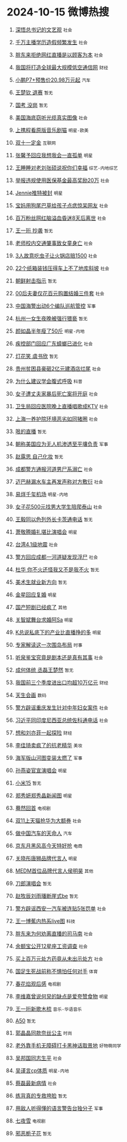 # 2024-10-15 微博热搜 
1. [深悟总书记的文艺观](https://m.weibo.cn/search?containerid=100103type%3D1%26t%3D10%26q%3D%23%E6%B7%B1%E6%82%9F%E6%80%BB%E4%B9%A6%E8%AE%B0%E7%9A%84%E6%96%87%E8%89%BA%E8%A7%82%23&stream_entry_id=51&isnewpage=1&extparam=seat%3D1%26stream_entry_id%3D51%26c_type%3D51%26q%3D%2523%25E6%25B7%25B1%25E6%2582%259F%25E6%2580%25BB%25E4%25B9%25A6%25E8%25AE%25B0%25E7%259A%2584%25E6%2596%2587%25E8%2589%25BA%25E8%25A7%2582%2523%26cate%3D10103%26pos%3D0%26dgr%3D0%26filter_type%3Drealtimehot%26display_time%3D1728937388%26pre_seqid%3D17289373888580258889933) `社会` 

2. [千万主播学历造假频繁发生](https://m.weibo.cn/search?containerid=100103type%3D1%26t%3D10%26q%3D%23%E5%8D%83%E4%B8%87%E4%B8%BB%E6%92%AD%E5%AD%A6%E5%8E%86%E9%80%A0%E5%81%87%E9%A2%91%E7%B9%81%E5%8F%91%E7%94%9F%23&stream_entry_id=31&isnewpage=1&extparam=seat%3D1%26flag%3D2%26c_type%3D31%26cate%3D5001%26lcate%3D5001%26band_rank%3D1%26q%3D%2523%25E5%258D%2583%25E4%25B8%2587%25E4%25B8%25BB%25E6%2592%25AD%25E5%25AD%25A6%25E5%258E%2586%25E9%2580%25A0%25E5%2581%2587%25E9%25A2%2591%25E7%25B9%2581%25E5%258F%2591%25E7%2594%259F%2523%26stream_entry_id%3D31%26dgr%3D0%26pos%3D0%26realpos%3D1%26filter_type%3Drealtimehot%26display_time%3D1728937388%26pre_seqid%3D17289373888580258889933) `社会` 

3. [胖东来拒绝网红直播是以顾客为本](https://m.weibo.cn/search?containerid=100103type%3D1%26t%3D10%26q%3D%23%E8%83%96%E4%B8%9C%E6%9D%A5%E6%8B%92%E7%BB%9D%E7%BD%91%E7%BA%A2%E7%9B%B4%E6%92%AD%E6%98%AF%E4%BB%A5%E9%A1%BE%E5%AE%A2%E4%B8%BA%E6%9C%AC%23&stream_entry_id=31&isnewpage=1&extparam=seat%3D1%26flag%3D0%26c_type%3D31%26cate%3D5001%26lcate%3D5001%26band_rank%3D2%26q%3D%2523%25E8%2583%2596%25E4%25B8%259C%25E6%259D%25A5%25E6%258B%2592%25E7%25BB%259D%25E7%25BD%2591%25E7%25BA%25A2%25E7%259B%25B4%25E6%2592%25AD%25E6%2598%25AF%25E4%25BB%25A5%25E9%25A1%25BE%25E5%25AE%25A2%25E4%25B8%25BA%25E6%259C%25AC%2523%26stream_entry_id%3D31%26dgr%3D0%26pos%3D1%26realpos%3D2%26filter_type%3Drealtimehot%26display_time%3D1728937388%26pre_seqid%3D17289373888580258889933) `社会` 

4. [我国将打造全球最大规模低空通信网](https://m.weibo.cn/search?containerid=100103type%3D1%26t%3D10%26q%3D%23%E6%88%91%E5%9B%BD%E5%B0%86%E6%89%93%E9%80%A0%E5%85%A8%E7%90%83%E6%9C%80%E5%A4%A7%E8%A7%84%E6%A8%A1%E4%BD%8E%E7%A9%BA%E9%80%9A%E4%BF%A1%E7%BD%91%23&stream_entry_id=31&isnewpage=1&extparam=seat%3D1%26flag%3D0%26c_type%3D31%26cate%3D5001%26lcate%3D5001%26band_rank%3D3%26q%3D%2523%25E6%2588%2591%25E5%259B%25BD%25E5%25B0%2586%25E6%2589%2593%25E9%2580%25A0%25E5%2585%25A8%25E7%2590%2583%25E6%259C%2580%25E5%25A4%25A7%25E8%25A7%2584%25E6%25A8%25A1%25E4%25BD%258E%25E7%25A9%25BA%25E9%2580%259A%25E4%25BF%25A1%25E7%25BD%2591%2523%26stream_entry_id%3D31%26dgr%3D0%26pos%3D2%26realpos%3D3%26filter_type%3Drealtimehot%26display_time%3D1728937388%26pre_seqid%3D17289373888580258889933) `财经` 

5. [小鹏P7+预售价20.98万元起](https://m.weibo.cn/search?containerid=100103type%3D1%26t%3D10%26q%3D%23%E5%B0%8F%E9%B9%8FP7%2B%E9%A2%84%E5%94%AE%E4%BB%B720.98%E4%B8%87%E5%85%83%E8%B5%B7%23&stream_entry_id=31&isnewpage=1&extparam=seat%3D1%26c_type%3D31%26cate%3D5001%26lcate%3D5001%26topic_ad%3D1%26stream_entry_id%3D31%26band_rank%3D4%26q%3D%2523%25E5%25B0%258F%25E9%25B9%258FP7%252B%25E9%25A2%2584%25E5%2594%25AE%25E4%25BB%25B720.98%25E4%25B8%2587%25E5%2585%2583%25E8%25B5%25B7%2523%26is_ad_pos%3D1%26dgr%3D0%26pos%3D3%26adid%3D259110%26filter_type%3Drealtimehot%26display_time%3D1728937388%26pre_seqid%3D17289373888580258889933) `汽车` 

6. [王楚钦 退赛](https://m.weibo.cn/search?containerid=100103type%3D1%26t%3D10%26q%3D%E7%8E%8B%E6%A5%9A%E9%92%A6+%E9%80%80%E8%B5%9B&stream_entry_id=31&isnewpage=1&extparam=seat%3D1%26flag%3D2%26c_type%3D31%26cate%3D5001%26lcate%3D5001%26band_rank%3D4%26q%3D%25E7%258E%258B%25E6%25A5%259A%25E9%2592%25A6%2520%25E9%2580%2580%25E8%25B5%259B%26stream_entry_id%3D31%26dgr%3D0%26pos%3D4%26realpos%3D4%26filter_type%3Drealtimehot%26display_time%3D1728937388%26pre_seqid%3D17289373888580258889933) `暂无` 

7. [国考 没岗](https://m.weibo.cn/search?containerid=100103type%3D1%26t%3D10%26q%3D%E5%9B%BD%E8%80%83+%E6%B2%A1%E5%B2%97&stream_entry_id=31&isnewpage=1&extparam=seat%3D1%26flag%3D0%26c_type%3D31%26cate%3D5001%26lcate%3D5001%26band_rank%3D5%26q%3D%25E5%259B%25BD%25E8%2580%2583%2520%25E6%25B2%25A1%25E5%25B2%2597%26stream_entry_id%3D31%26dgr%3D0%26pos%3D5%26realpos%3D5%26filter_type%3Drealtimehot%26display_time%3D1728937388%26pre_seqid%3D17289373888580258889933) `暂无` 

8. [美国海底窃听光缆真实图像](https://m.weibo.cn/search?containerid=100103type%3D1%26t%3D10%26q%3D%23%E7%BE%8E%E5%9B%BD%E6%B5%B7%E5%BA%95%E7%AA%83%E5%90%AC%E5%85%89%E7%BC%86%E7%9C%9F%E5%AE%9E%E5%9B%BE%E5%83%8F%23&stream_entry_id=31&isnewpage=1&extparam=seat%3D1%26flag%3D0%26c_type%3D31%26cate%3D5001%26lcate%3D5001%26band_rank%3D6%26q%3D%2523%25E7%25BE%258E%25E5%259B%25BD%25E6%25B5%25B7%25E5%25BA%2595%25E7%25AA%2583%25E5%2590%25AC%25E5%2585%2589%25E7%25BC%2586%25E7%259C%259F%25E5%25AE%259E%25E5%259B%25BE%25E5%2583%258F%2523%26stream_entry_id%3D31%26dgr%3D0%26pos%3D6%26realpos%3D6%26filter_type%3Drealtimehot%26display_time%3D1728937388%26pre_seqid%3D17289373888580258889933) `社会` 

9. [上携程看原版音乐剧猫](https://m.weibo.cn/search?containerid=100103type%3D1%26t%3D10%26q%3D%23%E4%B8%8A%E6%90%BA%E7%A8%8B%E7%9C%8B%E5%8E%9F%E7%89%88%E9%9F%B3%E4%B9%90%E5%89%A7%E7%8C%AB%23&stream_entry_id=31&isnewpage=1&extparam=seat%3D1%26c_type%3D31%26cate%3D5001%26lcate%3D5001%26topic_ad%3D1%26stream_entry_id%3D31%26band_rank%3D7%26q%3D%2523%25E4%25B8%258A%25E6%2590%25BA%25E7%25A8%258B%25E7%259C%258B%25E5%258E%259F%25E7%2589%2588%25E9%259F%25B3%25E4%25B9%2590%25E5%2589%25A7%25E7%258C%25AB%2523%26is_ad_pos%3D1%26dgr%3D0%26pos%3D7%26adid%3D258767%26filter_type%3Drealtimehot%26display_time%3D1728937388%26pre_seqid%3D17289373888580258889933) `明星-欧美` 

10. [双十一定金](https://m.weibo.cn/search?containerid=100103type%3D1%26t%3D10%26q%3D%E5%8F%8C%E5%8D%81%E4%B8%80%E5%AE%9A%E9%87%91&stream_entry_id=31&isnewpage=1&extparam=seat%3D1%26flag%3D0%26c_type%3D31%26cate%3D5001%26lcate%3D5001%26band_rank%3D7%26q%3D%25E5%258F%258C%25E5%258D%2581%25E4%25B8%2580%25E5%25AE%259A%25E9%2587%2591%26stream_entry_id%3D31%26dgr%3D0%26pos%3D8%26realpos%3D7%26filter_type%3Drealtimehot%26display_time%3D1728937388%26pre_seqid%3D17289373888580258889933) `互联网` 

11. [张馨予回应我想我会一直孤单](https://m.weibo.cn/search?containerid=100103type%3D1%26t%3D10%26q%3D%23%E5%BC%A0%E9%A6%A8%E4%BA%88%E5%9B%9E%E5%BA%94%E6%88%91%E6%83%B3%E6%88%91%E4%BC%9A%E4%B8%80%E7%9B%B4%E5%AD%A4%E5%8D%95%23&stream_entry_id=31&isnewpage=1&extparam=seat%3D1%26flag%3D0%26c_type%3D31%26cate%3D5001%26lcate%3D5001%26band_rank%3D8%26q%3D%2523%25E5%25BC%25A0%25E9%25A6%25A8%25E4%25BA%2588%25E5%259B%259E%25E5%25BA%2594%25E6%2588%2591%25E6%2583%25B3%25E6%2588%2591%25E4%25BC%259A%25E4%25B8%2580%25E7%259B%25B4%25E5%25AD%25A4%25E5%258D%2595%2523%26stream_entry_id%3D31%26dgr%3D0%26pos%3D9%26realpos%3D8%26filter_type%3Drealtimehot%26display_time%3D1728937388%26pre_seqid%3D17289373888580258889933) `明星` 

12. [王睡睡对老刘张硕说祝你们幸福](https://m.weibo.cn/search?containerid=100103type%3D1%26t%3D10%26q%3D%E7%8E%8B%E7%9D%A1%E7%9D%A1%E5%AF%B9%E8%80%81%E5%88%98%E5%BC%A0%E7%A1%95%E8%AF%B4%E7%A5%9D%E4%BD%A0%E4%BB%AC%E5%B9%B8%E7%A6%8F&stream_entry_id=31&isnewpage=1&extparam=seat%3D1%26flag%3D0%26c_type%3D31%26cate%3D5001%26lcate%3D5001%26band_rank%3D9%26q%3D%25E7%258E%258B%25E7%259D%25A1%25E7%259D%25A1%25E5%25AF%25B9%25E8%2580%2581%25E5%2588%2598%25E5%25BC%25A0%25E7%25A1%2595%25E8%25AF%25B4%25E7%25A5%259D%25E4%25BD%25A0%25E4%25BB%25AC%25E5%25B9%25B8%25E7%25A6%258F%26stream_entry_id%3D31%26dgr%3D0%26pos%3D10%26realpos%3D9%26filter_type%3Drealtimehot%26display_time%3D1728937388%26pre_seqid%3D17289373888580258889933) `综艺-内地综艺` 

13. [举报违规使用医保基金最高奖励20万](https://m.weibo.cn/search?containerid=100103type%3D1%26t%3D10%26q%3D%23%E4%B8%BE%E6%8A%A5%E8%BF%9D%E8%A7%84%E4%BD%BF%E7%94%A8%E5%8C%BB%E4%BF%9D%E5%9F%BA%E9%87%91%E6%9C%80%E9%AB%98%E5%A5%96%E5%8A%B120%E4%B8%87%23&stream_entry_id=31&isnewpage=1&extparam=seat%3D1%26flag%3D1%26c_type%3D31%26cate%3D5001%26lcate%3D5001%26band_rank%3D10%26q%3D%2523%25E4%25B8%25BE%25E6%258A%25A5%25E8%25BF%259D%25E8%25A7%2584%25E4%25BD%25BF%25E7%2594%25A8%25E5%258C%25BB%25E4%25BF%259D%25E5%259F%25BA%25E9%2587%2591%25E6%259C%2580%25E9%25AB%2598%25E5%25A5%2596%25E5%258A%25B120%25E4%25B8%2587%2523%26stream_entry_id%3D31%26dgr%3D0%26pos%3D11%26realpos%3D10%26filter_type%3Drealtimehot%26display_time%3D1728937388%26pre_seqid%3D17289373888580258889933) `社会` 

14. [Jennie推特被封](https://m.weibo.cn/search?containerid=100103type%3D1%26t%3D10%26q%3D%23Jennie%E6%8E%A8%E7%89%B9%E8%A2%AB%E5%B0%81%23&stream_entry_id=31&isnewpage=1&extparam=seat%3D1%26flag%3D2%26c_type%3D31%26cate%3D5001%26lcate%3D5001%26band_rank%3D11%26q%3D%2523Jennie%25E6%258E%25A8%25E7%2589%25B9%25E8%25A2%25AB%25E5%25B0%2581%2523%26stream_entry_id%3D31%26dgr%3D0%26pos%3D12%26realpos%3D11%26filter_type%3Drealtimehot%26display_time%3D1728937388%26pre_seqid%3D17289373888580258889933) `明星` 

15. [宝妈用狗尾巴草给孩子点痣惊呆网友](https://m.weibo.cn/search?containerid=100103type%3D1%26t%3D10%26q%3D%23%E5%AE%9D%E5%A6%88%E7%94%A8%E7%8B%97%E5%B0%BE%E5%B7%B4%E8%8D%89%E7%BB%99%E5%AD%A9%E5%AD%90%E7%82%B9%E7%97%A3%E6%83%8A%E5%91%86%E7%BD%91%E5%8F%8B%23&stream_entry_id=31&isnewpage=1&extparam=seat%3D1%26flag%3D0%26c_type%3D31%26cate%3D5001%26lcate%3D5001%26band_rank%3D12%26q%3D%2523%25E5%25AE%259D%25E5%25A6%2588%25E7%2594%25A8%25E7%258B%2597%25E5%25B0%25BE%25E5%25B7%25B4%25E8%258D%2589%25E7%25BB%2599%25E5%25AD%25A9%25E5%25AD%2590%25E7%2582%25B9%25E7%2597%25A3%25E6%2583%258A%25E5%2591%2586%25E7%25BD%2591%25E5%258F%258B%2523%26stream_entry_id%3D31%26dgr%3D0%26pos%3D13%26realpos%3D12%26filter_type%3Drealtimehot%26display_time%3D1728937388%26pre_seqid%3D17289373888580258889933) `社会` 

16. [百万粉丝网红脑溢血昏迷8天后离世](https://m.weibo.cn/search?containerid=100103type%3D1%26t%3D10%26q%3D%23%E7%99%BE%E4%B8%87%E7%B2%89%E4%B8%9D%E7%BD%91%E7%BA%A2%E8%84%91%E6%BA%A2%E8%A1%80%E6%98%8F%E8%BF%B78%E5%A4%A9%E5%90%8E%E7%A6%BB%E4%B8%96%23&stream_entry_id=31&isnewpage=1&extparam=seat%3D1%26flag%3D0%26c_type%3D31%26cate%3D5001%26lcate%3D5001%26band_rank%3D13%26q%3D%2523%25E7%2599%25BE%25E4%25B8%2587%25E7%25B2%2589%25E4%25B8%259D%25E7%25BD%2591%25E7%25BA%25A2%25E8%2584%2591%25E6%25BA%25A2%25E8%25A1%2580%25E6%2598%258F%25E8%25BF%25B78%25E5%25A4%25A9%25E5%2590%258E%25E7%25A6%25BB%25E4%25B8%2596%2523%26stream_entry_id%3D31%26dgr%3D0%26pos%3D14%26realpos%3D13%26filter_type%3Drealtimehot%26display_time%3D1728937388%26pre_seqid%3D17289373888580258889933) `社会` 

17. [王一珩 抄袭](https://m.weibo.cn/search?containerid=100103type%3D1%26t%3D10%26q%3D%E7%8E%8B%E4%B8%80%E7%8F%A9+%E6%8A%84%E8%A2%AD&stream_entry_id=31&isnewpage=1&extparam=seat%3D1%26flag%3D0%26c_type%3D31%26cate%3D5001%26lcate%3D5001%26band_rank%3D14%26q%3D%25E7%258E%258B%25E4%25B8%2580%25E7%258F%25A9%2520%25E6%258A%2584%25E8%25A2%25AD%26stream_entry_id%3D31%26dgr%3D0%26pos%3D15%26realpos%3D14%26filter_type%3Drealtimehot%26display_time%3D1728937388%26pre_seqid%3D17289373888580258889933) `暂无` 

18. [老师校内交通肇事致女童身亡](https://m.weibo.cn/search?containerid=100103type%3D1%26t%3D10%26q%3D%23%E8%80%81%E5%B8%88%E6%A0%A1%E5%86%85%E4%BA%A4%E9%80%9A%E8%82%87%E4%BA%8B%E8%87%B4%E5%A5%B3%E7%AB%A5%E8%BA%AB%E4%BA%A1%23&stream_entry_id=31&isnewpage=1&extparam=seat%3D1%26flag%3D0%26c_type%3D31%26cate%3D5001%26lcate%3D5001%26band_rank%3D15%26q%3D%2523%25E8%2580%2581%25E5%25B8%2588%25E6%25A0%25A1%25E5%2586%2585%25E4%25BA%25A4%25E9%2580%259A%25E8%2582%2587%25E4%25BA%258B%25E8%2587%25B4%25E5%25A5%25B3%25E7%25AB%25A5%25E8%25BA%25AB%25E4%25BA%25A1%2523%26stream_entry_id%3D31%26dgr%3D0%26pos%3D16%26realpos%3D15%26filter_type%3Drealtimehot%26display_time%3D1728937388%26pre_seqid%3D17289373888580258889933) `社会` 

19. [3人故意吃虫子让火锅店赔1500](https://m.weibo.cn/search?containerid=100103type%3D1%26t%3D10%26q%3D%233%E4%BA%BA%E6%95%85%E6%84%8F%E5%90%83%E8%99%AB%E5%AD%90%E8%AE%A9%E7%81%AB%E9%94%85%E5%BA%97%E8%B5%941500%23&stream_entry_id=31&isnewpage=1&extparam=seat%3D1%26flag%3D0%26c_type%3D31%26cate%3D5001%26lcate%3D5001%26band_rank%3D16%26q%3D%25233%25E4%25BA%25BA%25E6%2595%2585%25E6%2584%258F%25E5%2590%2583%25E8%2599%25AB%25E5%25AD%2590%25E8%25AE%25A9%25E7%2581%25AB%25E9%2594%2585%25E5%25BA%2597%25E8%25B5%25941500%2523%26stream_entry_id%3D31%26dgr%3D0%26pos%3D17%26realpos%3D16%26filter_type%3Drealtimehot%26display_time%3D1728937388%26pre_seqid%3D17289373888580258889933) `社会` 

20. [22个纸箱装钱压得车上不了地库斜坡](https://m.weibo.cn/search?containerid=100103type%3D1%26t%3D10%26q%3D%2322%E4%B8%AA%E7%BA%B8%E7%AE%B1%E8%A3%85%E9%92%B1%E5%8E%8B%E5%BE%97%E8%BD%A6%E4%B8%8A%E4%B8%8D%E4%BA%86%E5%9C%B0%E5%BA%93%E6%96%9C%E5%9D%A1%23&stream_entry_id=31&isnewpage=1&extparam=seat%3D1%26flag%3D0%26c_type%3D31%26cate%3D5001%26lcate%3D5001%26band_rank%3D17%26q%3D%252322%25E4%25B8%25AA%25E7%25BA%25B8%25E7%25AE%25B1%25E8%25A3%2585%25E9%2592%25B1%25E5%258E%258B%25E5%25BE%2597%25E8%25BD%25A6%25E4%25B8%258A%25E4%25B8%258D%25E4%25BA%2586%25E5%259C%25B0%25E5%25BA%2593%25E6%2596%259C%25E5%259D%25A1%2523%26stream_entry_id%3D31%26dgr%3D0%26pos%3D18%26realpos%3D17%26filter_type%3Drealtimehot%26display_time%3D1728937388%26pre_seqid%3D17289373888580258889933) `社会` 

21. [朝鲜射击指示](https://m.weibo.cn/search?containerid=100103type%3D1%26t%3D10%26q%3D%23%E6%9C%9D%E9%B2%9C%E5%B0%84%E5%87%BB%E6%8C%87%E7%A4%BA%23&stream_entry_id=31&isnewpage=1&extparam=seat%3D1%26flag%3D0%26c_type%3D31%26cate%3D5001%26lcate%3D5001%26band_rank%3D18%26q%3D%2523%25E6%259C%259D%25E9%25B2%259C%25E5%25B0%2584%25E5%2587%25BB%25E6%258C%2587%25E7%25A4%25BA%2523%26stream_entry_id%3D31%26dgr%3D0%26pos%3D19%26realpos%3D18%26filter_type%3Drealtimehot%26display_time%3D1728937388%26pre_seqid%3D17289373888580258889933) `暂无` 

22. [00后夫妻仅花百元购置结婚三件套](https://m.weibo.cn/search?containerid=100103type%3D1%26t%3D10%26q%3D%2300%E5%90%8E%E5%A4%AB%E5%A6%BB%E4%BB%85%E8%8A%B1%E7%99%BE%E5%85%83%E8%B4%AD%E7%BD%AE%E7%BB%93%E5%A9%9A%E4%B8%89%E4%BB%B6%E5%A5%97%23&stream_entry_id=31&isnewpage=1&extparam=seat%3D1%26flag%3D0%26c_type%3D31%26cate%3D5001%26lcate%3D5001%26band_rank%3D19%26q%3D%252300%25E5%2590%258E%25E5%25A4%25AB%25E5%25A6%25BB%25E4%25BB%2585%25E8%258A%25B1%25E7%2599%25BE%25E5%2585%2583%25E8%25B4%25AD%25E7%25BD%25AE%25E7%25BB%2593%25E5%25A9%259A%25E4%25B8%2589%25E4%25BB%25B6%25E5%25A5%2597%2523%26stream_entry_id%3D31%26dgr%3D0%26pos%3D20%26realpos%3D19%26filter_type%3Drealtimehot%26display_time%3D1728937388%26pre_seqid%3D17289373888580258889933) `社会` 

23. [中国海警出动6个编队巡航管控](https://m.weibo.cn/search?containerid=100103type%3D1%26t%3D10%26q%3D%23%E4%B8%AD%E5%9B%BD%E6%B5%B7%E8%AD%A6%E5%87%BA%E5%8A%A86%E4%B8%AA%E7%BC%96%E9%98%9F%E5%B7%A1%E8%88%AA%E7%AE%A1%E6%8E%A7%23&stream_entry_id=31&isnewpage=1&extparam=seat%3D1%26flag%3D1%26c_type%3D31%26cate%3D5001%26lcate%3D5001%26band_rank%3D20%26q%3D%2523%25E4%25B8%25AD%25E5%259B%25BD%25E6%25B5%25B7%25E8%25AD%25A6%25E5%2587%25BA%25E5%258A%25A86%25E4%25B8%25AA%25E7%25BC%2596%25E9%2598%259F%25E5%25B7%25A1%25E8%2588%25AA%25E7%25AE%25A1%25E6%258E%25A7%2523%26stream_entry_id%3D31%26dgr%3D0%26pos%3D21%26realpos%3D20%26filter_type%3Drealtimehot%26display_time%3D1728937388%26pre_seqid%3D17289373888580258889933) `军事` 

24. [杭州一女生夜晚被强行猥亵](https://m.weibo.cn/search?containerid=100103type%3D1%26t%3D10%26q%3D%23%E6%9D%AD%E5%B7%9E%E4%B8%80%E5%A5%B3%E7%94%9F%E5%A4%9C%E6%99%9A%E8%A2%AB%E5%BC%BA%E8%A1%8C%E7%8C%A5%E4%BA%B5%23&stream_entry_id=31&isnewpage=1&extparam=seat%3D1%26flag%3D2%26c_type%3D31%26cate%3D5001%26lcate%3D5001%26band_rank%3D21%26q%3D%2523%25E6%259D%25AD%25E5%25B7%259E%25E4%25B8%2580%25E5%25A5%25B3%25E7%2594%259F%25E5%25A4%259C%25E6%2599%259A%25E8%25A2%25AB%25E5%25BC%25BA%25E8%25A1%258C%25E7%258C%25A5%25E4%25BA%25B5%2523%26stream_entry_id%3D31%26dgr%3D0%26pos%3D22%26realpos%3D21%26filter_type%3Drealtimehot%26display_time%3D1728937388%26pre_seqid%3D17289373888580258889933) `暂无` 

25. [颜如晶半年瘦了50斤](https://m.weibo.cn/search?containerid=100103type%3D1%26t%3D10%26q%3D%E9%A2%9C%E5%A6%82%E6%99%B6%E5%8D%8A%E5%B9%B4%E7%98%A6%E4%BA%8650%E6%96%A4&stream_entry_id=31&isnewpage=1&extparam=seat%3D1%26flag%3D2%26c_type%3D31%26cate%3D5001%26lcate%3D5001%26band_rank%3D22%26q%3D%25E9%25A2%259C%25E5%25A6%2582%25E6%2599%25B6%25E5%258D%258A%25E5%25B9%25B4%25E7%2598%25A6%25E4%25BA%258650%25E6%2596%25A4%26stream_entry_id%3D31%26dgr%3D0%26pos%3D23%26realpos%3D22%26filter_type%3Drealtimehot%26display_time%3D1728937388%26pre_seqid%3D17289373888580258889933) `明星-内地` 

26. [疾控部门回应广东蟑螂已进化](https://m.weibo.cn/search?containerid=100103type%3D1%26t%3D10%26q%3D%23%E7%96%BE%E6%8E%A7%E9%83%A8%E9%97%A8%E5%9B%9E%E5%BA%94%E5%B9%BF%E4%B8%9C%E8%9F%91%E8%9E%82%E5%B7%B2%E8%BF%9B%E5%8C%96%23&stream_entry_id=31&isnewpage=1&extparam=seat%3D1%26flag%3D0%26c_type%3D31%26cate%3D5001%26lcate%3D5001%26band_rank%3D23%26q%3D%2523%25E7%2596%25BE%25E6%258E%25A7%25E9%2583%25A8%25E9%2597%25A8%25E5%259B%259E%25E5%25BA%2594%25E5%25B9%25BF%25E4%25B8%259C%25E8%259F%2591%25E8%259E%2582%25E5%25B7%25B2%25E8%25BF%259B%25E5%258C%2596%2523%26stream_entry_id%3D31%26dgr%3D0%26pos%3D24%26realpos%3D23%26filter_type%3Drealtimehot%26display_time%3D1728937388%26pre_seqid%3D17289373888580258889933) `社会` 

27. [灯花笑 虞书欣](https://m.weibo.cn/search?containerid=100103type%3D1%26t%3D10%26q%3D%E7%81%AF%E8%8A%B1%E7%AC%91+%E8%99%9E%E4%B9%A6%E6%AC%A3&stream_entry_id=31&isnewpage=1&extparam=seat%3D1%26flag%3D0%26c_type%3D31%26cate%3D5001%26lcate%3D5001%26band_rank%3D24%26q%3D%25E7%2581%25AF%25E8%258A%25B1%25E7%25AC%2591%2520%25E8%2599%259E%25E4%25B9%25A6%25E6%25AC%25A3%26stream_entry_id%3D31%26dgr%3D0%26pos%3D25%26realpos%3D24%26filter_type%3Drealtimehot%26display_time%3D1728937388%26pre_seqid%3D17289373888580258889933) `暂无` 

28. [贵州贫困县豪砸2亿元建酒店烂尾](https://m.weibo.cn/search?containerid=100103type%3D1%26t%3D10%26q%3D%23%E8%B4%B5%E5%B7%9E%E8%B4%AB%E5%9B%B0%E5%8E%BF%E8%B1%AA%E7%A0%B82%E4%BA%BF%E5%85%83%E5%BB%BA%E9%85%92%E5%BA%97%E7%83%82%E5%B0%BE%23&stream_entry_id=31&isnewpage=1&extparam=seat%3D1%26flag%3D0%26c_type%3D31%26cate%3D5001%26lcate%3D5001%26band_rank%3D25%26q%3D%2523%25E8%25B4%25B5%25E5%25B7%259E%25E8%25B4%25AB%25E5%259B%25B0%25E5%258E%25BF%25E8%25B1%25AA%25E7%25A0%25B82%25E4%25BA%25BF%25E5%2585%2583%25E5%25BB%25BA%25E9%2585%2592%25E5%25BA%2597%25E7%2583%2582%25E5%25B0%25BE%2523%26stream_entry_id%3D31%26dgr%3D0%26pos%3D26%26realpos%3D25%26filter_type%3Drealtimehot%26display_time%3D1728937388%26pre_seqid%3D17289373888580258889933) `社会` 

29. [为什么建议学会腹式呼吸](https://m.weibo.cn/search?containerid=100103type%3D1%26t%3D10%26q%3D%23%E4%B8%BA%E4%BB%80%E4%B9%88%E5%BB%BA%E8%AE%AE%E5%AD%A6%E4%BC%9A%E8%85%B9%E5%BC%8F%E5%91%BC%E5%90%B8%23&stream_entry_id=31&isnewpage=1&extparam=seat%3D1%26flag%3D0%26c_type%3D31%26cate%3D5001%26lcate%3D5001%26band_rank%3D26%26q%3D%2523%25E4%25B8%25BA%25E4%25BB%2580%25E4%25B9%2588%25E5%25BB%25BA%25E8%25AE%25AE%25E5%25AD%25A6%25E4%25BC%259A%25E8%2585%25B9%25E5%25BC%258F%25E5%2591%25BC%25E5%2590%25B8%2523%26stream_entry_id%3D31%26dgr%3D0%26pos%3D27%26realpos%3D26%26filter_type%3Drealtimehot%26display_time%3D1728937388%26pre_seqid%3D17289373888580258889933) `科普` 

30. [女子遭丈夫家暴后死亡案将开庭](https://m.weibo.cn/search?containerid=100103type%3D1%26t%3D10%26q%3D%23%E5%A5%B3%E5%AD%90%E9%81%AD%E4%B8%88%E5%A4%AB%E5%AE%B6%E6%9A%B4%E5%90%8E%E6%AD%BB%E4%BA%A1%E6%A1%88%E5%B0%86%E5%BC%80%E5%BA%AD%23&stream_entry_id=31&isnewpage=1&extparam=seat%3D1%26flag%3D0%26c_type%3D31%26cate%3D5001%26lcate%3D5001%26band_rank%3D27%26q%3D%2523%25E5%25A5%25B3%25E5%25AD%2590%25E9%2581%25AD%25E4%25B8%2588%25E5%25A4%25AB%25E5%25AE%25B6%25E6%259A%25B4%25E5%2590%258E%25E6%25AD%25BB%25E4%25BA%25A1%25E6%25A1%2588%25E5%25B0%2586%25E5%25BC%2580%25E5%25BA%25AD%2523%26stream_entry_id%3D31%26dgr%3D0%26pos%3D28%26realpos%3D27%26filter_type%3Drealtimehot%26display_time%3D1728937388%26pre_seqid%3D17289373888580258889933) `社会` 

31. [卫生局回应医院晚上直播唱歌成KTV](https://m.weibo.cn/search?containerid=100103type%3D1%26t%3D10%26q%3D%23%E5%8D%AB%E7%94%9F%E5%B1%80%E5%9B%9E%E5%BA%94%E5%8C%BB%E9%99%A2%E6%99%9A%E4%B8%8A%E7%9B%B4%E6%92%AD%E5%94%B1%E6%AD%8C%E6%88%90KTV%23&stream_entry_id=31&isnewpage=1&extparam=seat%3D1%26flag%3D0%26c_type%3D31%26cate%3D5001%26lcate%3D5001%26band_rank%3D28%26q%3D%2523%25E5%258D%25AB%25E7%2594%259F%25E5%25B1%2580%25E5%259B%259E%25E5%25BA%2594%25E5%258C%25BB%25E9%2599%25A2%25E6%2599%259A%25E4%25B8%258A%25E7%259B%25B4%25E6%2592%25AD%25E5%2594%25B1%25E6%25AD%258C%25E6%2588%2590KTV%2523%26stream_entry_id%3D31%26dgr%3D0%26pos%3D29%26realpos%3D28%26filter_type%3Drealtimehot%26display_time%3D1728937388%26pre_seqid%3D17289373888580258889933) `社会` 

32. [上海一养护院环境恶劣如同猪圈](https://m.weibo.cn/search?containerid=100103type%3D1%26t%3D10%26q%3D%23%E4%B8%8A%E6%B5%B7%E4%B8%80%E5%85%BB%E6%8A%A4%E9%99%A2%E7%8E%AF%E5%A2%83%E6%81%B6%E5%8A%A3%E5%A6%82%E5%90%8C%E7%8C%AA%E5%9C%88%23&stream_entry_id=31&isnewpage=1&extparam=seat%3D1%26flag%3D0%26c_type%3D31%26cate%3D5001%26lcate%3D5001%26band_rank%3D29%26q%3D%2523%25E4%25B8%258A%25E6%25B5%25B7%25E4%25B8%2580%25E5%2585%25BB%25E6%258A%25A4%25E9%2599%25A2%25E7%258E%25AF%25E5%25A2%2583%25E6%2581%25B6%25E5%258A%25A3%25E5%25A6%2582%25E5%2590%258C%25E7%258C%25AA%25E5%259C%2588%2523%26stream_entry_id%3D31%26dgr%3D0%26pos%3D30%26realpos%3D29%26filter_type%3Drealtimehot%26display_time%3D1728937388%26pre_seqid%3D17289373888580258889933) `社会` 

33. [哏的直播](https://m.weibo.cn/search?containerid=100103type%3D1%26t%3D10%26q%3D%E5%93%8F%E7%9A%84%E7%9B%B4%E6%92%AD&stream_entry_id=31&isnewpage=1&extparam=seat%3D1%26flag%3D0%26c_type%3D31%26cate%3D5001%26lcate%3D5001%26band_rank%3D30%26q%3D%25E5%2593%258F%25E7%259A%2584%25E7%259B%25B4%25E6%2592%25AD%26stream_entry_id%3D31%26dgr%3D0%26pos%3D31%26realpos%3D30%26filter_type%3Drealtimehot%26display_time%3D1728937388%26pre_seqid%3D17289373888580258889933) `暂无` 

34. [朝称美国应为无人机渗透至平壤负责](https://m.weibo.cn/search?containerid=100103type%3D1%26t%3D10%26q%3D%23%E6%9C%9D%E7%A7%B0%E7%BE%8E%E5%9B%BD%E5%BA%94%E4%B8%BA%E6%97%A0%E4%BA%BA%E6%9C%BA%E6%B8%97%E9%80%8F%E8%87%B3%E5%B9%B3%E5%A3%A4%E8%B4%9F%E8%B4%A3%23&stream_entry_id=31&isnewpage=1&extparam=seat%3D1%26flag%3D1%26c_type%3D31%26cate%3D5001%26lcate%3D5001%26band_rank%3D31%26q%3D%2523%25E6%259C%259D%25E7%25A7%25B0%25E7%25BE%258E%25E5%259B%25BD%25E5%25BA%2594%25E4%25B8%25BA%25E6%2597%25A0%25E4%25BA%25BA%25E6%259C%25BA%25E6%25B8%2597%25E9%2580%258F%25E8%2587%25B3%25E5%25B9%25B3%25E5%25A3%25A4%25E8%25B4%259F%25E8%25B4%25A3%2523%26stream_entry_id%3D31%26dgr%3D0%26pos%3D32%26realpos%3D31%26filter_type%3Drealtimehot%26display_time%3D1728937388%26pre_seqid%3D17289373888580258889933) `军事` 

35. [赵露思 自己化妆](https://m.weibo.cn/search?containerid=100103type%3D1%26t%3D10%26q%3D%E8%B5%B5%E9%9C%B2%E6%80%9D+%E8%87%AA%E5%B7%B1%E5%8C%96%E5%A6%86&stream_entry_id=31&isnewpage=1&extparam=seat%3D1%26flag%3D0%26c_type%3D31%26cate%3D5001%26lcate%3D5001%26band_rank%3D32%26q%3D%25E8%25B5%25B5%25E9%259C%25B2%25E6%2580%259D%2520%25E8%2587%25AA%25E5%25B7%25B1%25E5%258C%2596%25E5%25A6%2586%26stream_entry_id%3D31%26dgr%3D0%26pos%3D33%26realpos%3D32%26filter_type%3Drealtimehot%26display_time%3D1728937388%26pre_seqid%3D17289373888580258889933) `暂无` 

36. [成都警方通报河道男尸系溺亡](https://m.weibo.cn/search?containerid=100103type%3D1%26t%3D10%26q%3D%23%E6%88%90%E9%83%BD%E8%AD%A6%E6%96%B9%E9%80%9A%E6%8A%A5%E6%B2%B3%E9%81%93%E7%94%B7%E5%B0%B8%E7%B3%BB%E6%BA%BA%E4%BA%A1%23&stream_entry_id=31&isnewpage=1&extparam=seat%3D1%26flag%3D0%26c_type%3D31%26cate%3D5001%26lcate%3D5001%26band_rank%3D33%26q%3D%2523%25E6%2588%2590%25E9%2583%25BD%25E8%25AD%25A6%25E6%2596%25B9%25E9%2580%259A%25E6%258A%25A5%25E6%25B2%25B3%25E9%2581%2593%25E7%2594%25B7%25E5%25B0%25B8%25E7%25B3%25BB%25E6%25BA%25BA%25E4%25BA%25A1%2523%26stream_entry_id%3D31%26dgr%3D0%26pos%3D34%26realpos%3D33%26filter_type%3Drealtimehot%26display_time%3D1728937388%26pre_seqid%3D17289373888580258889933) `社会` 

37. [迈巴赫漏水车主再发声称对方敷衍](https://m.weibo.cn/search?containerid=100103type%3D1%26t%3D10%26q%3D%23%E8%BF%88%E5%B7%B4%E8%B5%AB%E6%BC%8F%E6%B0%B4%E8%BD%A6%E4%B8%BB%E5%86%8D%E5%8F%91%E5%A3%B0%E7%A7%B0%E5%AF%B9%E6%96%B9%E6%95%B7%E8%A1%8D%23&stream_entry_id=31&isnewpage=1&extparam=seat%3D1%26flag%3D0%26c_type%3D31%26cate%3D5001%26lcate%3D5001%26band_rank%3D34%26q%3D%2523%25E8%25BF%2588%25E5%25B7%25B4%25E8%25B5%25AB%25E6%25BC%258F%25E6%25B0%25B4%25E8%25BD%25A6%25E4%25B8%25BB%25E5%2586%258D%25E5%258F%2591%25E5%25A3%25B0%25E7%25A7%25B0%25E5%25AF%25B9%25E6%2596%25B9%25E6%2595%25B7%25E8%25A1%258D%2523%26stream_entry_id%3D31%26dgr%3D0%26pos%3D35%26realpos%3D34%26filter_type%3Drealtimehot%26display_time%3D1728937388%26pre_seqid%3D17289373888580258889933) `社会` 

38. [易烊千玺机场](https://m.weibo.cn/search?containerid=100103type%3D1%26t%3D10%26q%3D%E6%98%93%E7%83%8A%E5%8D%83%E7%8E%BA%E6%9C%BA%E5%9C%BA&stream_entry_id=31&isnewpage=1&extparam=seat%3D1%26flag%3D0%26c_type%3D31%26cate%3D5001%26lcate%3D5001%26band_rank%3D35%26q%3D%25E6%2598%2593%25E7%2583%258A%25E5%258D%2583%25E7%258E%25BA%25E6%259C%25BA%25E5%259C%25BA%26stream_entry_id%3D31%26dgr%3D0%26pos%3D36%26realpos%3D35%26filter_type%3Drealtimehot%26display_time%3D1728937388%26pre_seqid%3D17289373888580258889933) `明星-内地` 

39. [女子花500元找男大学生陪爬泰山](https://m.weibo.cn/search?containerid=100103type%3D1%26t%3D10%26q%3D%23%E5%A5%B3%E5%AD%90%E8%8A%B1500%E5%85%83%E6%89%BE%E7%94%B7%E5%A4%A7%E5%AD%A6%E7%94%9F%E9%99%AA%E7%88%AC%E6%B3%B0%E5%B1%B1%23&stream_entry_id=31&isnewpage=1&extparam=seat%3D1%26flag%3D0%26c_type%3D31%26cate%3D5001%26lcate%3D5001%26band_rank%3D36%26q%3D%2523%25E5%25A5%25B3%25E5%25AD%2590%25E8%258A%25B1500%25E5%2585%2583%25E6%2589%25BE%25E7%2594%25B7%25E5%25A4%25A7%25E5%25AD%25A6%25E7%2594%259F%25E9%2599%25AA%25E7%2588%25AC%25E6%25B3%25B0%25E5%25B1%25B1%2523%26stream_entry_id%3D31%26dgr%3D0%26pos%3D37%26realpos%3D36%26filter_type%3Drealtimehot%26display_time%3D1728937388%26pre_seqid%3D17289373888580258889933) `社会` 

40. [王毅同以色列外长卡茨通电话](https://m.weibo.cn/search?containerid=100103type%3D1%26t%3D10%26q%3D%23%E7%8E%8B%E6%AF%85%E5%90%8C%E4%BB%A5%E8%89%B2%E5%88%97%E5%A4%96%E9%95%BF%E5%8D%A1%E8%8C%A8%E9%80%9A%E7%94%B5%E8%AF%9D%23&stream_entry_id=31&isnewpage=1&extparam=seat%3D1%26flag%3D0%26c_type%3D31%26cate%3D5001%26lcate%3D5001%26band_rank%3D37%26q%3D%2523%25E7%258E%258B%25E6%25AF%2585%25E5%2590%258C%25E4%25BB%25A5%25E8%2589%25B2%25E5%2588%2597%25E5%25A4%2596%25E9%2595%25BF%25E5%258D%25A1%25E8%258C%25A8%25E9%2580%259A%25E7%2594%25B5%25E8%25AF%259D%2523%26stream_entry_id%3D31%26dgr%3D0%26pos%3D38%26realpos%3D37%26filter_type%3Drealtimehot%26display_time%3D1728937388%26pre_seqid%3D17289373888580258889933) `暂无` 

41. [萧敬腾婚礼堪比演唱会](https://m.weibo.cn/search?containerid=100103type%3D1%26t%3D10%26q%3D%23%E8%90%A7%E6%95%AC%E8%85%BE%E5%A9%9A%E7%A4%BC%E5%A0%AA%E6%AF%94%E6%BC%94%E5%94%B1%E4%BC%9A%23&stream_entry_id=31&isnewpage=1&extparam=seat%3D1%26flag%3D0%26c_type%3D31%26cate%3D5001%26lcate%3D5001%26band_rank%3D38%26q%3D%2523%25E8%2590%25A7%25E6%2595%25AC%25E8%2585%25BE%25E5%25A9%259A%25E7%25A4%25BC%25E5%25A0%25AA%25E6%25AF%2594%25E6%25BC%2594%25E5%2594%25B1%25E4%25BC%259A%2523%26stream_entry_id%3D31%26dgr%3D0%26pos%3D39%26realpos%3D38%26filter_type%3Drealtimehot%26display_time%3D1728937388%26pre_seqid%3D17289373888580258889933) `明星` 

42. [台湾4.1级地震](https://m.weibo.cn/search?containerid=100103type%3D1%26t%3D10%26q%3D%E5%8F%B0%E6%B9%BE4.1%E7%BA%A7%E5%9C%B0%E9%9C%87&stream_entry_id=31&isnewpage=1&extparam=seat%3D1%26flag%3D0%26c_type%3D31%26cate%3D5001%26lcate%3D5001%26band_rank%3D39%26q%3D%25E5%258F%25B0%25E6%25B9%25BE4.1%25E7%25BA%25A7%25E5%259C%25B0%25E9%259C%2587%26stream_entry_id%3D31%26dgr%3D0%26pos%3D40%26realpos%3D39%26filter_type%3Drealtimehot%26display_time%3D1728937388%26pre_seqid%3D17289373888580258889933) `社会` 

43. [警方回应成都一河道疑发现浮尸](https://m.weibo.cn/search?containerid=100103type%3D1%26t%3D10%26q%3D%23%E8%AD%A6%E6%96%B9%E5%9B%9E%E5%BA%94%E6%88%90%E9%83%BD%E4%B8%80%E6%B2%B3%E9%81%93%E7%96%91%E5%8F%91%E7%8E%B0%E6%B5%AE%E5%B0%B8%23&stream_entry_id=31&isnewpage=1&extparam=seat%3D1%26flag%3D0%26c_type%3D31%26cate%3D5001%26lcate%3D5001%26band_rank%3D40%26q%3D%2523%25E8%25AD%25A6%25E6%2596%25B9%25E5%259B%259E%25E5%25BA%2594%25E6%2588%2590%25E9%2583%25BD%25E4%25B8%2580%25E6%25B2%25B3%25E9%2581%2593%25E7%2596%2591%25E5%258F%2591%25E7%258E%25B0%25E6%25B5%25AE%25E5%25B0%25B8%2523%26stream_entry_id%3D31%26dgr%3D0%26pos%3D41%26realpos%3D40%26filter_type%3Drealtimehot%26display_time%3D1728937388%26pre_seqid%3D17289373888580258889933) `社会` 

44. [杜华 你不火还怪我又不是我不火](https://m.weibo.cn/search?containerid=100103type%3D1%26t%3D10%26q%3D%E6%9D%9C%E5%8D%8E+%E4%BD%A0%E4%B8%8D%E7%81%AB%E8%BF%98%E6%80%AA%E6%88%91%E5%8F%88%E4%B8%8D%E6%98%AF%E6%88%91%E4%B8%8D%E7%81%AB&stream_entry_id=31&isnewpage=1&extparam=seat%3D1%26flag%3D0%26c_type%3D31%26cate%3D5001%26lcate%3D5001%26band_rank%3D41%26q%3D%25E6%259D%259C%25E5%258D%258E%2520%25E4%25BD%25A0%25E4%25B8%258D%25E7%2581%25AB%25E8%25BF%2598%25E6%2580%25AA%25E6%2588%2591%25E5%258F%2588%25E4%25B8%258D%25E6%2598%25AF%25E6%2588%2591%25E4%25B8%258D%25E7%2581%25AB%26stream_entry_id%3D31%26dgr%3D0%26pos%3D42%26realpos%3D41%26filter_type%3Drealtimehot%26display_time%3D1728937388%26pre_seqid%3D17289373888580258889933) `暂无` 

45. [美术生就业新方向](https://m.weibo.cn/search?containerid=100103type%3D1%26t%3D10%26q%3D%E7%BE%8E%E6%9C%AF%E7%94%9F%E5%B0%B1%E4%B8%9A%E6%96%B0%E6%96%B9%E5%90%91&stream_entry_id=31&isnewpage=1&extparam=seat%3D1%26flag%3D1%26c_type%3D31%26cate%3D5001%26lcate%3D5001%26band_rank%3D42%26q%3D%25E7%25BE%258E%25E6%259C%25AF%25E7%2594%259F%25E5%25B0%25B1%25E4%25B8%259A%25E6%2596%25B0%25E6%2596%25B9%25E5%2590%2591%26stream_entry_id%3D31%26dgr%3D0%26pos%3D43%26realpos%3D42%26filter_type%3Drealtimehot%26display_time%3D1728937388%26pre_seqid%3D17289373888580258889933) `暂无` 

46. [金星回应复婚](https://m.weibo.cn/search?containerid=100103type%3D1%26t%3D10%26q%3D%23%E9%87%91%E6%98%9F%E5%9B%9E%E5%BA%94%E5%A4%8D%E5%A9%9A%23&stream_entry_id=31&isnewpage=1&extparam=seat%3D1%26flag%3D0%26c_type%3D31%26cate%3D5001%26lcate%3D5001%26band_rank%3D43%26q%3D%2523%25E9%2587%2591%25E6%2598%259F%25E5%259B%259E%25E5%25BA%2594%25E5%25A4%258D%25E5%25A9%259A%2523%26stream_entry_id%3D31%26dgr%3D0%26pos%3D44%26realpos%3D43%26filter_type%3Drealtimehot%26display_time%3D1728937388%26pre_seqid%3D17289373888580258889933) `明星` 

47. [国产短剧已经疯了](https://m.weibo.cn/search?containerid=100103type%3D1%26t%3D10%26q%3D%E5%9B%BD%E4%BA%A7%E7%9F%AD%E5%89%A7%E5%B7%B2%E7%BB%8F%E7%96%AF%E4%BA%86&stream_entry_id=31&isnewpage=1&extparam=seat%3D1%26flag%3D0%26c_type%3D31%26cate%3D5001%26lcate%3D5001%26band_rank%3D44%26q%3D%25E5%259B%25BD%25E4%25BA%25A7%25E7%259F%25AD%25E5%2589%25A7%25E5%25B7%25B2%25E7%25BB%258F%25E7%2596%25AF%25E4%25BA%2586%26stream_entry_id%3D31%26dgr%3D0%26pos%3D45%26realpos%3D44%26filter_type%3Drealtimehot%26display_time%3D1728937388%26pre_seqid%3D17289373888580258889933) `其他` 

48. [关智斌舞台求婚阿Sa](https://m.weibo.cn/search?containerid=100103type%3D1%26t%3D10%26q%3D%E5%85%B3%E6%99%BA%E6%96%8C%E8%88%9E%E5%8F%B0%E6%B1%82%E5%A9%9A%E9%98%BFSa&stream_entry_id=31&isnewpage=1&extparam=seat%3D1%26flag%3D0%26c_type%3D31%26cate%3D5001%26lcate%3D5001%26band_rank%3D45%26q%3D%25E5%2585%25B3%25E6%2599%25BA%25E6%2596%258C%25E8%2588%259E%25E5%258F%25B0%25E6%25B1%2582%25E5%25A9%259A%25E9%2598%25BFSa%26stream_entry_id%3D31%26dgr%3D0%26pos%3D46%26realpos%3D45%26filter_type%3Drealtimehot%26display_time%3D1728937388%26pre_seqid%3D17289373888580258889933) `明星` 

49. [K总说私底下的产业比直播挣的多](https://m.weibo.cn/search?containerid=100103type%3D1%26t%3D10%26q%3D%23K%E6%80%BB%E8%AF%B4%E7%A7%81%E5%BA%95%E4%B8%8B%E7%9A%84%E4%BA%A7%E4%B8%9A%E6%AF%94%E7%9B%B4%E6%92%AD%E6%8C%A3%E7%9A%84%E5%A4%9A%23&stream_entry_id=31&isnewpage=1&extparam=seat%3D1%26flag%3D0%26c_type%3D31%26cate%3D5001%26lcate%3D5001%26band_rank%3D46%26q%3D%2523K%25E6%2580%25BB%25E8%25AF%25B4%25E7%25A7%2581%25E5%25BA%2595%25E4%25B8%258B%25E7%259A%2584%25E4%25BA%25A7%25E4%25B8%259A%25E6%25AF%2594%25E7%259B%25B4%25E6%2592%25AD%25E6%258C%25A3%25E7%259A%2584%25E5%25A4%259A%2523%26stream_entry_id%3D31%26dgr%3D0%26pos%3D47%26realpos%3D46%26filter_type%3Drealtimehot%26display_time%3D1728937388%26pre_seqid%3D17289373888580258889933) `明星` 

50. [专家解读这一次围岛布局](https://m.weibo.cn/search?containerid=100103type%3D1%26t%3D10%26q%3D%23%E4%B8%93%E5%AE%B6%E8%A7%A3%E8%AF%BB%E8%BF%99%E4%B8%80%E6%AC%A1%E5%9B%B4%E5%B2%9B%E5%B8%83%E5%B1%80%23&stream_entry_id=31&isnewpage=1&extparam=seat%3D1%26flag%3D0%26c_type%3D31%26cate%3D5001%26lcate%3D5001%26band_rank%3D47%26q%3D%2523%25E4%25B8%2593%25E5%25AE%25B6%25E8%25A7%25A3%25E8%25AF%25BB%25E8%25BF%2599%25E4%25B8%2580%25E6%25AC%25A1%25E5%259B%25B4%25E5%25B2%259B%25E5%25B8%2583%25E5%25B1%2580%2523%26stream_entry_id%3D31%26dgr%3D0%26pos%3D48%26realpos%3D47%26filter_type%3Drealtimehot%26display_time%3D1728937388%26pre_seqid%3D17289373888580258889933) `时事` 

51. [听泉鉴宝究竟是剧本还是真有其事](https://m.weibo.cn/search?containerid=100103type%3D1%26t%3D10%26q%3D%23%E5%90%AC%E6%B3%89%E9%89%B4%E5%AE%9D%E7%A9%B6%E7%AB%9F%E6%98%AF%E5%89%A7%E6%9C%AC%E8%BF%98%E6%98%AF%E7%9C%9F%E6%9C%89%E5%85%B6%E4%BA%8B%23&stream_entry_id=31&isnewpage=1&extparam=seat%3D1%26flag%3D1%26c_type%3D31%26cate%3D5001%26lcate%3D5001%26band_rank%3D48%26q%3D%2523%25E5%2590%25AC%25E6%25B3%2589%25E9%2589%25B4%25E5%25AE%259D%25E7%25A9%25B6%25E7%25AB%259F%25E6%2598%25AF%25E5%2589%25A7%25E6%259C%25AC%25E8%25BF%2598%25E6%2598%25AF%25E7%259C%259F%25E6%259C%2589%25E5%2585%25B6%25E4%25BA%258B%2523%26stream_entry_id%3D31%26dgr%3D0%26pos%3D49%26realpos%3D48%26filter_type%3Drealtimehot%26display_time%3D1728937388%26pre_seqid%3D17289373888580258889933) `社会` 

52. [成何体统 丞磊王楚然](https://m.weibo.cn/search?containerid=100103type%3D1%26t%3D10%26q%3D%E6%88%90%E4%BD%95%E4%BD%93%E7%BB%9F+%E4%B8%9E%E7%A3%8A%E7%8E%8B%E6%A5%9A%E7%84%B6&stream_entry_id=31&isnewpage=1&extparam=seat%3D1%26flag%3D0%26c_type%3D31%26cate%3D5001%26lcate%3D5001%26band_rank%3D49%26q%3D%25E6%2588%2590%25E4%25BD%2595%25E4%25BD%2593%25E7%25BB%259F%2520%25E4%25B8%259E%25E7%25A3%258A%25E7%258E%258B%25E6%25A5%259A%25E7%2584%25B6%26stream_entry_id%3D31%26dgr%3D0%26pos%3D50%26realpos%3D49%26filter_type%3Drealtimehot%26display_time%3D1728937388%26pre_seqid%3D17289373888580258889933) `暂无` 

53. [我国前三个季度进出口均超10万亿元](https://m.weibo.cn/search?containerid=100103type%3D1%26t%3D10%26q%3D%23%E6%88%91%E5%9B%BD%E5%89%8D%E4%B8%89%E4%B8%AA%E5%AD%A3%E5%BA%A6%E8%BF%9B%E5%87%BA%E5%8F%A3%E5%9D%87%E8%B6%8510%E4%B8%87%E4%BA%BF%E5%85%83%23&stream_entry_id=31&isnewpage=1&extparam=seat%3D1%26flag%3D1%26c_type%3D31%26cate%3D5001%26lcate%3D5001%26band_rank%3D50%26q%3D%2523%25E6%2588%2591%25E5%259B%25BD%25E5%2589%258D%25E4%25B8%2589%25E4%25B8%25AA%25E5%25AD%25A3%25E5%25BA%25A6%25E8%25BF%259B%25E5%2587%25BA%25E5%258F%25A3%25E5%259D%2587%25E8%25B6%258510%25E4%25B8%2587%25E4%25BA%25BF%25E5%2585%2583%2523%26stream_entry_id%3D31%26dgr%3D0%26pos%3D51%26realpos%3D50%26filter_type%3Drealtimehot%26display_time%3D1728937388%26pre_seqid%3D17289373888580258889933) `财经` 

54. [天生会画](https://m.weibo.cn/search?containerid=100103type%3D1%26t%3D10%26q%3D%23%E5%A4%A9%E7%94%9F%E4%BC%9A%E7%94%BB%23&stream_entry_id=31&isnewpage=1&extparam=seat%3D1%26filter_type%3Drealtimehot%26is_ad_pos%3D1%26c_type%3D31%26topic_ad%3D1%26cate%3D5001%26q%3D%2523%25E5%25A4%25A9%25E7%2594%259F%25E4%25BC%259A%25E7%2594%25BB%2523%26pos%3D3%26stream_entry_id%3D31%26adid%3D259079%26lcate%3D5001%26dgr%3D0%26band_rank%3D4%26display_time%3D1728937343%26pre_seqid%3D172893734353303826080137) `数码` 

55. [警方辟谣重庆发生针对中年妇女案件](https://m.weibo.cn/search?containerid=100103type%3D1%26t%3D10%26q%3D%23%E8%AD%A6%E6%96%B9%E8%BE%9F%E8%B0%A3%E9%87%8D%E5%BA%86%E5%8F%91%E7%94%9F%E9%92%88%E5%AF%B9%E4%B8%AD%E5%B9%B4%E5%A6%87%E5%A5%B3%E6%A1%88%E4%BB%B6%23&stream_entry_id=31&isnewpage=1&extparam=seat%3D1%26filter_type%3Drealtimehot%26is_ad_pos%3D1%26c_type%3D31%26cate%3D5001%26q%3D%2523%25E8%25AD%25A6%25E6%2596%25B9%25E8%25BE%259F%25E8%25B0%25A3%25E9%2587%258D%25E5%25BA%2586%25E5%258F%2591%25E7%2594%259F%25E9%2592%2588%25E5%25AF%25B9%25E4%25B8%25AD%25E5%25B9%25B4%25E5%25A6%2587%25E5%25A5%25B3%25E6%25A1%2588%25E4%25BB%25B6%2523%26pos%3D7%26stream_entry_id%3D31%26adid%3D258997%26lcate%3D5001%26dgr%3D0%26band_rank%3D7%26display_time%3D1728937343%26pre_seqid%3D172893734353303826080137) `社会` 

56. [习近平同印度尼西亚总统佐科通电话](https://m.weibo.cn/search?containerid=100103type%3D1%26t%3D10%26q%3D%23%E4%B9%A0%E8%BF%91%E5%B9%B3%E5%90%8C%E5%8D%B0%E5%BA%A6%E5%B0%BC%E8%A5%BF%E4%BA%9A%E6%80%BB%E7%BB%9F%E4%BD%90%E7%A7%91%E9%80%9A%E7%94%B5%E8%AF%9D%23&stream_entry_id=51&isnewpage=1&extparam=seat%3D1%26q%3D%2523%25E4%25B9%25A0%25E8%25BF%2591%25E5%25B9%25B3%25E5%2590%258C%25E5%258D%25B0%25E5%25BA%25A6%25E5%25B0%25BC%25E8%25A5%25BF%25E4%25BA%259A%25E6%2580%25BB%25E7%25BB%259F%25E4%25BD%2590%25E7%25A7%2591%25E9%2580%259A%25E7%2594%25B5%25E8%25AF%259D%2523%26c_type%3D51%26dgr%3D0%26cate%3D10103%26pos%3D0%26stream_entry_id%3D51%26filter_type%3Drealtimehot%26display_time%3D1728937327%26pre_seqid%3D17289373273640384227618) `社会` 

57. [想和刘亦菲一起探险](https://m.weibo.cn/search?containerid=100103type%3D1%26t%3D10%26q%3D%23%E6%83%B3%E5%92%8C%E5%88%98%E4%BA%A6%E8%8F%B2%E4%B8%80%E8%B5%B7%E6%8E%A2%E9%99%A9%23&stream_entry_id=31&isnewpage=1&extparam=seat%3D1%26band_rank%3D4%26dgr%3D0%26adid%3D259039%26topic_ad%3D1%26stream_entry_id%3D31%26c_type%3D31%26is_ad_pos%3D1%26lcate%3D5001%26cate%3D5001%26pos%3D3%26filter_type%3Drealtimehot%26q%3D%2523%25E6%2583%25B3%25E5%2592%258C%25E5%2588%2598%25E4%25BA%25A6%25E8%258F%25B2%25E4%25B8%2580%25E8%25B5%25B7%25E6%258E%25A2%25E9%2599%25A9%2523%26display_time%3D1728937327%26pre_seqid%3D17289373273640384227618) `财经` 

58. [李佳琦卖疯了的抗老精华](https://m.weibo.cn/search?containerid=100103type%3D1%26t%3D10%26q%3D%23%E6%9D%8E%E4%BD%B3%E7%90%A6%E5%8D%96%E7%96%AF%E4%BA%86%E7%9A%84%E6%8A%97%E8%80%81%E7%B2%BE%E5%8D%8E%23&stream_entry_id=31&isnewpage=1&extparam=seat%3D1%26cate%3D5001%26lcate%3D5001%26band_rank%3D4%26stream_entry_id%3D31%26pos%3D3%26dgr%3D0%26q%3D%2523%25E6%259D%258E%25E4%25BD%25B3%25E7%2590%25A6%25E5%258D%2596%25E7%2596%25AF%25E4%25BA%2586%25E7%259A%2584%25E6%258A%2597%25E8%2580%2581%25E7%25B2%25BE%25E5%258D%258E%2523%26adid%3D259026%26is_ad_pos%3D1%26filter_type%3Drealtimehot%26topic_ad%3D1%26c_type%3D31%26display_time%3D1728933449%26pre_seqid%3D17289334499159383027682) `美妆` 

59. [海军版山河图变装太燃了](https://m.weibo.cn/search?containerid=100103type%3D1%26t%3D10%26q%3D%23%E6%B5%B7%E5%86%9B%E7%89%88%E5%B1%B1%E6%B2%B3%E5%9B%BE%E5%8F%98%E8%A3%85%E5%A4%AA%E7%87%83%E4%BA%86%23&stream_entry_id=31&isnewpage=1&extparam=seat%3D1%26cate%3D5001%26lcate%3D5001%26band_rank%3D31%26stream_entry_id%3D31%26pos%3D31%26dgr%3D0%26realpos%3D31%26q%3D%2523%25E6%25B5%25B7%25E5%2586%259B%25E7%2589%2588%25E5%25B1%25B1%25E6%25B2%25B3%25E5%259B%25BE%25E5%258F%2598%25E8%25A3%2585%25E5%25A4%25AA%25E7%2587%2583%25E4%25BA%2586%2523%26filter_type%3Drealtimehot%26flag%3D1%26c_type%3D31%26display_time%3D1728933449%26pre_seqid%3D17289334499159383027682) `军事` 

60. [孙燕姿官宣演唱会](https://m.weibo.cn/search?containerid=100103type%3D1%26t%3D10%26q%3D%23%E5%AD%99%E7%87%95%E5%A7%BF%E5%AE%98%E5%AE%A3%E6%BC%94%E5%94%B1%E4%BC%9A%23&stream_entry_id=31&isnewpage=1&extparam=seat%3D1%26cate%3D5001%26lcate%3D5001%26band_rank%3D40%26stream_entry_id%3D31%26pos%3D40%26dgr%3D0%26realpos%3D40%26q%3D%2523%25E5%25AD%2599%25E7%2587%2595%25E5%25A7%25BF%25E5%25AE%2598%25E5%25AE%25A3%25E6%25BC%2594%25E5%2594%25B1%25E4%25BC%259A%2523%26filter_type%3Drealtimehot%26flag%3D0%26c_type%3D31%26display_time%3D1728933449%26pre_seqid%3D17289334499159383027682) `明星` 

61. [小米15](https://m.weibo.cn/search?containerid=100103type%3D1%26t%3D10%26q%3D%E5%B0%8F%E7%B1%B315&stream_entry_id=31&isnewpage=1&extparam=seat%3D1%26cate%3D5001%26lcate%3D5001%26band_rank%3D46%26stream_entry_id%3D31%26pos%3D46%26dgr%3D0%26realpos%3D46%26q%3D%25E5%25B0%258F%25E7%25B1%25B315%26filter_type%3Drealtimehot%26flag%3D0%26c_type%3D31%26display_time%3D1728933449%26pre_seqid%3D17289334499159383027682) `暂无` 

62. [郑秀妍郑秀晶新闻图](https://m.weibo.cn/search?containerid=100103type%3D1%26t%3D10%26q%3D%23%E9%83%91%E7%A7%80%E5%A6%8D%E9%83%91%E7%A7%80%E6%99%B6%E6%96%B0%E9%97%BB%E5%9B%BE%23&stream_entry_id=31&isnewpage=1&extparam=seat%3D1%26cate%3D5001%26lcate%3D5001%26band_rank%3D48%26stream_entry_id%3D31%26pos%3D48%26dgr%3D0%26realpos%3D48%26q%3D%2523%25E9%2583%2591%25E7%25A7%2580%25E5%25A6%258D%25E9%2583%2591%25E7%25A7%2580%25E6%2599%25B6%25E6%2596%25B0%25E9%2597%25BB%25E5%259B%25BE%2523%26filter_type%3Drealtimehot%26flag%3D0%26c_type%3D31%26display_time%3D1728933449%26pre_seqid%3D17289334499159383027682) `明星` 

63. [蓦然回首](https://m.weibo.cn/search?containerid=100103type%3D1%26t%3D10%26q%3D%E8%93%A6%E7%84%B6%E5%9B%9E%E9%A6%96&stream_entry_id=31&isnewpage=1&extparam=seat%3D1%26cate%3D5001%26lcate%3D5001%26band_rank%3D50%26stream_entry_id%3D31%26pos%3D50%26dgr%3D0%26realpos%3D50%26q%3D%25E8%2593%25A6%25E7%2584%25B6%25E5%259B%259E%25E9%25A6%2596%26filter_type%3Drealtimehot%26flag%3D0%26c_type%3D31%26display_time%3D1728933449%26pre_seqid%3D17289334499159383027682) `电视剧` 

64. [双11上天猫抢华为大额券](https://m.weibo.cn/search?containerid=100103type%3D1%26t%3D10%26q%3D%23%E5%8F%8C11%E4%B8%8A%E5%A4%A9%E7%8C%AB%E6%8A%A2%E5%8D%8E%E4%B8%BA%E5%A4%A7%E9%A2%9D%E5%88%B8%23&stream_entry_id=31&isnewpage=1&extparam=seat%3D1%26stream_entry_id%3D31%26lcate%3D5001%26pos%3D3%26filter_type%3Drealtimehot%26is_ad_pos%3D1%26c_type%3D31%26q%3D%2523%25E5%258F%258C11%25E4%25B8%258A%25E5%25A4%25A9%25E7%258C%25AB%25E6%258A%25A2%25E5%258D%258E%25E4%25B8%25BA%25E5%25A4%25A7%25E9%25A2%259D%25E5%2588%25B8%2523%26dgr%3D0%26cate%3D5001%26adid%3D259064%26topic_ad%3D1%26band_rank%3D4%26display_time%3D1728933431%26pre_seqid%3D17289334314600378378272) `社会` 

65. [做中国汽车的天命人](https://m.weibo.cn/search?containerid=100103type%3D1%26t%3D10%26q%3D%23%E5%81%9A%E4%B8%AD%E5%9B%BD%E6%B1%BD%E8%BD%A6%E7%9A%84%E5%A4%A9%E5%91%BD%E4%BA%BA%23&stream_entry_id=31&isnewpage=1&extparam=seat%3D1%26stream_entry_id%3D31%26lcate%3D5001%26pos%3D7%26filter_type%3Drealtimehot%26is_ad_pos%3D1%26c_type%3D31%26q%3D%2523%25E5%2581%259A%25E4%25B8%25AD%25E5%259B%25BD%25E6%25B1%25BD%25E8%25BD%25A6%25E7%259A%2584%25E5%25A4%25A9%25E5%2591%25BD%25E4%25BA%25BA%2523%26dgr%3D0%26cate%3D5001%26adid%3D259087%26topic_ad%3D1%26band_rank%3D7%26display_time%3D1728933431%26pre_seqid%3D17289334314600378378272) `汽车` 

66. [京东月黑风高今天特好抢](https://m.weibo.cn/search?containerid=100103type%3D1%26t%3D10%26q%3D%23%E4%BA%AC%E4%B8%9C%E6%9C%88%E9%BB%91%E9%A3%8E%E9%AB%98%E4%BB%8A%E5%A4%A9%E7%89%B9%E5%A5%BD%E6%8A%A2%23&stream_entry_id=31&isnewpage=1&extparam=seat%3D1%26filter_type%3Drealtimehot%26pos%3D3%26c_type%3D31%26lcate%3D5001%26cate%3D5001%26band_rank%3D4%26q%3D%2523%25E4%25BA%25AC%25E4%25B8%259C%25E6%259C%2588%25E9%25BB%2591%25E9%25A3%258E%25E9%25AB%2598%25E4%25BB%258A%25E5%25A4%25A9%25E7%2589%25B9%25E5%25A5%25BD%25E6%258A%25A2%2523%26stream_entry_id%3D31%26is_ad_pos%3D1%26adid%3D259117%26topic_ad%3D1%26dgr%3D0%26display_time%3D1728933414%26pre_seqid%3D17289334149110380502301) `电商` 

67. [关晓彤唐狮品牌代言人](https://m.weibo.cn/search?containerid=100103type%3D1%26t%3D10%26q%3D%23%E5%85%B3%E6%99%93%E5%BD%A4%E5%94%90%E7%8B%AE%E5%93%81%E7%89%8C%E4%BB%A3%E8%A8%80%E4%BA%BA%23&stream_entry_id=31&isnewpage=1&extparam=seat%3D1%26q%3D%2523%25E5%2585%25B3%25E6%2599%2593%25E5%25BD%25A4%25E5%2594%2590%25E7%258B%25AE%25E5%2593%2581%25E7%2589%258C%25E4%25BB%25A3%25E8%25A8%2580%25E4%25BA%25BA%2523%26is_ad_pos%3D1%26adid%3D259053%26filter_type%3Drealtimehot%26topic_ad%3D1%26c_type%3D31%26stream_entry_id%3D31%26lcate%3D5001%26cate%3D5001%26pos%3D7%26band_rank%3D7%26dgr%3D0%26display_time%3D1728933398%26pre_seqid%3D172893339799603842286118) `明星` 

68. [MEDM首位品牌代言人侯明昊](https://m.weibo.cn/search?containerid=100103type%3D1%26t%3D10%26q%3D%23MEDM%E9%A6%96%E4%BD%8D%E5%93%81%E7%89%8C%E4%BB%A3%E8%A8%80%E4%BA%BA%E4%BE%AF%E6%98%8E%E6%98%8A%23&stream_entry_id=31&isnewpage=1&extparam=seat%3D1%26lcate%3D5001%26filter_type%3Drealtimehot%26topic_ad%3D1%26pos%3D7%26q%3D%2523MEDM%25E9%25A6%2596%25E4%25BD%258D%25E5%2593%2581%25E7%2589%258C%25E4%25BB%25A3%25E8%25A8%2580%25E4%25BA%25BA%25E4%25BE%25AF%25E6%2598%258E%25E6%2598%258A%2523%26cate%3D5001%26band_rank%3D7%26adid%3D259080%26stream_entry_id%3D31%26c_type%3D31%26is_ad_pos%3D1%26dgr%3D0%26display_time%3D1728930477%26pre_seqid%3D172893047767303840376114) `其他` 

69. [刀郎演唱会](https://m.weibo.cn/search?containerid=100103type%3D1%26t%3D10%26q%3D%E5%88%80%E9%83%8E%E6%BC%94%E5%94%B1%E4%BC%9A&stream_entry_id=31&isnewpage=1&extparam=seat%3D1%26lcate%3D5001%26filter_type%3Drealtimehot%26c_type%3D31%26flag%3D1%26q%3D%25E5%2588%2580%25E9%2583%258E%25E6%25BC%2594%25E5%2594%25B1%25E4%25BC%259A%26cate%3D5001%26band_rank%3D49%26stream_entry_id%3D31%26pos%3D50%26realpos%3D49%26dgr%3D0%26display_time%3D1728930477%26pre_seqid%3D172893047767303840376114) `暂无` 

70. [赵牧辰刘雨璠断崖式be](https://m.weibo.cn/search?containerid=100103type%3D1%26t%3D10%26q%3D%23%E8%B5%B5%E7%89%A7%E8%BE%B0%E5%88%98%E9%9B%A8%E7%92%A0%E6%96%AD%E5%B4%96%E5%BC%8Fbe%23&stream_entry_id=31&isnewpage=1&extparam=seat%3D1%26lcate%3D5001%26filter_type%3Drealtimehot%26c_type%3D31%26flag%3D0%26q%3D%2523%25E8%25B5%25B5%25E7%2589%25A7%25E8%25BE%25B0%25E5%2588%2598%25E9%259B%25A8%25E7%2592%25A0%25E6%2596%25AD%25E5%25B4%2596%25E5%25BC%258Fbe%2523%26cate%3D5001%26band_rank%3D50%26stream_entry_id%3D31%26pos%3D51%26realpos%3D50%26dgr%3D0%26display_time%3D1728930477%26pre_seqid%3D172893047767303840376114) `暂无` 

71. [警方辟谣西安一汽车被连贴5张罚单](https://m.weibo.cn/search?containerid=100103type%3D1%26t%3D10%26q%3D%23%E8%AD%A6%E6%96%B9%E8%BE%9F%E8%B0%A3%E8%A5%BF%E5%AE%89%E4%B8%80%E6%B1%BD%E8%BD%A6%E8%A2%AB%E8%BF%9E%E8%B4%B45%E5%BC%A0%E7%BD%9A%E5%8D%95%23&stream_entry_id=31&isnewpage=1&extparam=seat%3D1%26lcate%3D5001%26filter_type%3Drealtimehot%26c_type%3D31%26band_rank%3D7%26q%3D%2523%25E8%25AD%25A6%25E6%2596%25B9%25E8%25BE%259F%25E8%25B0%25A3%25E8%25A5%25BF%25E5%25AE%2589%25E4%25B8%2580%25E6%25B1%25BD%25E8%25BD%25A6%25E8%25A2%25AB%25E8%25BF%259E%25E8%25B4%25B45%25E5%25BC%25A0%25E7%25BD%259A%25E5%258D%2595%2523%26cate%3D5001%26adid%3D258996%26is_ad_pos%3D1%26stream_entry_id%3D31%26pos%3D6%26dgr%3D0%26display_time%3D1728930460%26pre_seqid%3D17289304602620383203112) `社会` 

72. [王一博蕉内热系live图](https://m.weibo.cn/search?containerid=100103type%3D1%26t%3D10%26q%3D%23%E7%8E%8B%E4%B8%80%E5%8D%9A%E8%95%89%E5%86%85%E7%83%AD%E7%B3%BBlive%E5%9B%BE%23&stream_entry_id=31&isnewpage=1&extparam=seat%3D1%26adid%3D258711%26lcate%3D5001%26stream_entry_id%3D31%26topic_ad%3D1%26cate%3D5001%26is_ad_pos%3D1%26filter_type%3Drealtimehot%26band_rank%3D7%26c_type%3D31%26pos%3D7%26q%3D%2523%25E7%258E%258B%25E4%25B8%2580%25E5%258D%259A%25E8%2595%2589%25E5%2586%2585%25E7%2583%25AD%25E7%25B3%25BBlive%25E5%259B%25BE%2523%26dgr%3D0%26display_time%3D1728930426%26pre_seqid%3D17289304268400257228581) `科技` 

73. [胖东来为何劝离直播的司马南](https://m.weibo.cn/search?containerid=100103type%3D1%26t%3D10%26q%3D%23%E8%83%96%E4%B8%9C%E6%9D%A5%E4%B8%BA%E4%BD%95%E5%8A%9D%E7%A6%BB%E7%9B%B4%E6%92%AD%E7%9A%84%E5%8F%B8%E9%A9%AC%E5%8D%97%23&stream_entry_id=31&isnewpage=1&extparam=seat%3D1%26realpos%3D50%26lcate%3D5001%26stream_entry_id%3D31%26cate%3D5001%26flag%3D0%26filter_type%3Drealtimehot%26pos%3D51%26c_type%3D31%26band_rank%3D50%26q%3D%2523%25E8%2583%2596%25E4%25B8%259C%25E6%259D%25A5%25E4%25B8%25BA%25E4%25BD%2595%25E5%258A%259D%25E7%25A6%25BB%25E7%259B%25B4%25E6%2592%25AD%25E7%259A%2584%25E5%258F%25B8%25E9%25A9%25AC%25E5%258D%2597%2523%26dgr%3D0%26display_time%3D1728930426%26pre_seqid%3D17289304268400257228581) `社会` 

74. [余额宝公开12星座工资调查](https://m.weibo.cn/search?containerid=100103type%3D1%26t%3D10%26q%3D%23%E4%BD%99%E9%A2%9D%E5%AE%9D%E5%85%AC%E5%BC%8012%E6%98%9F%E5%BA%A7%E5%B7%A5%E8%B5%84%E8%B0%83%E6%9F%A5%23&stream_entry_id=31&isnewpage=1&extparam=seat%3D1%26stream_entry_id%3D31%26q%3D%2523%25E4%25BD%2599%25E9%25A2%259D%25E5%25AE%259D%25E5%2585%25AC%25E5%25BC%258012%25E6%2598%259F%25E5%25BA%25A7%25E5%25B7%25A5%25E8%25B5%2584%25E8%25B0%2583%25E6%259F%25A5%2523%26dgr%3D0%26topic_ad%3D1%26adid%3D258878%26filter_type%3Drealtimehot%26is_ad_pos%3D1%26c_type%3D31%26pos%3D3%26band_rank%3D4%26cate%3D5001%26lcate%3D5001%26display_time%3D1728930409%26pre_seqid%3D172893040917603837721113) `社会` 

75. [买上百万元处方药竟从未出示处方](https://m.weibo.cn/search?containerid=100103type%3D1%26t%3D10%26q%3D%23%E4%B9%B0%E4%B8%8A%E7%99%BE%E4%B8%87%E5%85%83%E5%A4%84%E6%96%B9%E8%8D%AF%E7%AB%9F%E4%BB%8E%E6%9C%AA%E5%87%BA%E7%A4%BA%E5%A4%84%E6%96%B9%23&stream_entry_id=31&isnewpage=1&extparam=seat%3D1%26stream_entry_id%3D31%26realpos%3D30%26c_type%3D31%26filter_type%3Drealtimehot%26q%3D%2523%25E4%25B9%25B0%25E4%25B8%258A%25E7%2599%25BE%25E4%25B8%2587%25E5%2585%2583%25E5%25A4%2584%25E6%2596%25B9%25E8%258D%25AF%25E7%25AB%259F%25E4%25BB%258E%25E6%259C%25AA%25E5%2587%25BA%25E7%25A4%25BA%25E5%25A4%2584%25E6%2596%25B9%2523%26dgr%3D0%26lcate%3D5001%26band_rank%3D30%26cate%3D5001%26pos%3D30%26flag%3D1%26display_time%3D1728926352%26pre_seqid%3D17289263522990383070781) `社会` 

76. [国足生死战前称不惧怕任何对手](https://m.weibo.cn/search?containerid=100103type%3D1%26t%3D10%26q%3D%23%E5%9B%BD%E8%B6%B3%E7%94%9F%E6%AD%BB%E6%88%98%E5%89%8D%E7%A7%B0%E4%B8%8D%E6%83%A7%E6%80%95%E4%BB%BB%E4%BD%95%E5%AF%B9%E6%89%8B%23&stream_entry_id=31&isnewpage=1&extparam=seat%3D1%26stream_entry_id%3D31%26realpos%3D34%26c_type%3D31%26filter_type%3Drealtimehot%26q%3D%2523%25E5%259B%25BD%25E8%25B6%25B3%25E7%2594%259F%25E6%25AD%25BB%25E6%2588%2598%25E5%2589%258D%25E7%25A7%25B0%25E4%25B8%258D%25E6%2583%25A7%25E6%2580%2595%25E4%25BB%25BB%25E4%25BD%2595%25E5%25AF%25B9%25E6%2589%258B%2523%26dgr%3D0%26lcate%3D5001%26band_rank%3D34%26cate%3D5001%26pos%3D34%26flag%3D1%26display_time%3D1728926352%26pre_seqid%3D17289263522990383070781) `体育` 

77. [春花焰观后感](https://m.weibo.cn/search?containerid=100103type%3D1%26t%3D10%26q%3D%23%E6%98%A5%E8%8A%B1%E7%84%B0%E8%A7%82%E5%90%8E%E6%84%9F%23&stream_entry_id=31&isnewpage=1&extparam=seat%3D1%26stream_entry_id%3D31%26realpos%3D45%26c_type%3D31%26filter_type%3Drealtimehot%26q%3D%2523%25E6%2598%25A5%25E8%258A%25B1%25E7%2584%25B0%25E8%25A7%2582%25E5%2590%258E%25E6%2584%259F%2523%26dgr%3D0%26lcate%3D5001%26band_rank%3D45%26cate%3D5001%26pos%3D45%26flag%3D0%26display_time%3D1728926352%26pre_seqid%3D17289263522990383070781) `电视剧` 

78. [李维嘉曾说何炅的缺点是爱夸赞食物](https://m.weibo.cn/search?containerid=100103type%3D1%26t%3D10%26q%3D%23%E6%9D%8E%E7%BB%B4%E5%98%89%E6%9B%BE%E8%AF%B4%E4%BD%95%E7%82%85%E7%9A%84%E7%BC%BA%E7%82%B9%E6%98%AF%E7%88%B1%E5%A4%B8%E8%B5%9E%E9%A3%9F%E7%89%A9%23&stream_entry_id=31&isnewpage=1&extparam=seat%3D1%26stream_entry_id%3D31%26realpos%3D48%26c_type%3D31%26filter_type%3Drealtimehot%26q%3D%2523%25E6%259D%258E%25E7%25BB%25B4%25E5%2598%2589%25E6%259B%25BE%25E8%25AF%25B4%25E4%25BD%2595%25E7%2582%2585%25E7%259A%2584%25E7%25BC%25BA%25E7%2582%25B9%25E6%2598%25AF%25E7%2588%25B1%25E5%25A4%25B8%25E8%25B5%259E%25E9%25A3%259F%25E7%2589%25A9%2523%26dgr%3D0%26lcate%3D5001%26band_rank%3D48%26cate%3D5001%26pos%3D48%26flag%3D0%26display_time%3D1728926352%26pre_seqid%3D17289263522990383070781) `明星` 

79. [王一珩新歌木梳](https://m.weibo.cn/search?containerid=100103type%3D1%26t%3D10%26q%3D%E7%8E%8B%E4%B8%80%E7%8F%A9%E6%96%B0%E6%AD%8C%E6%9C%A8%E6%A2%B3&stream_entry_id=31&isnewpage=1&extparam=seat%3D1%26stream_entry_id%3D31%26realpos%3D49%26c_type%3D31%26filter_type%3Drealtimehot%26q%3D%25E7%258E%258B%25E4%25B8%2580%25E7%258F%25A9%25E6%2596%25B0%25E6%25AD%258C%25E6%259C%25A8%25E6%25A2%25B3%26dgr%3D0%26lcate%3D5001%26band_rank%3D49%26cate%3D5001%26pos%3D49%26flag%3D1%26display_time%3D1728926352%26pre_seqid%3D17289263522990383070781) `音乐-华语音乐` 

80. [A50](https://m.weibo.cn/search?containerid=100103type%3D1%26t%3D10%26q%3DA50&stream_entry_id=31&isnewpage=1&extparam=seat%3D1%26stream_entry_id%3D31%26realpos%3D50%26c_type%3D31%26filter_type%3Drealtimehot%26q%3DA50%26dgr%3D0%26lcate%3D5001%26band_rank%3D50%26cate%3D5001%26pos%3D50%26flag%3D0%26display_time%3D1728926352%26pre_seqid%3D17289263522990383070781) `暂无` 

81. [郭晶晶同款奈丝公主](https://m.weibo.cn/search?containerid=100103type%3D1%26t%3D10%26q%3D%23%E9%83%AD%E6%99%B6%E6%99%B6%E5%90%8C%E6%AC%BE%E5%A5%88%E4%B8%9D%E5%85%AC%E4%B8%BB%23&stream_entry_id=31&isnewpage=1&extparam=seat%3D1%26stream_entry_id%3D31%26is_ad_pos%3D1%26lcate%3D5001%26band_rank%3D7%26filter_type%3Drealtimehot%26q%3D%2523%25E9%2583%25AD%25E6%2599%25B6%25E6%2599%25B6%25E5%2590%258C%25E6%25AC%25BE%25E5%25A5%2588%25E4%25B8%259D%25E5%2585%25AC%25E4%25B8%25BB%2523%26dgr%3D0%26c_type%3D31%26adid%3D258981%26cate%3D5001%26topic_ad%3D1%26pos%3D7%26display_time%3D1728926335%26pre_seqid%3D172892633524103830711127) `时尚` 

82. [老外靠手机无障碍打卡黑神话取景地](https://m.weibo.cn/search?containerid=100103type%3D1%26t%3D10%26q%3D%E8%80%81%E5%A4%96%E9%9D%A0%E6%89%8B%E6%9C%BA%E6%97%A0%E9%9A%9C%E7%A2%8D%E6%89%93%E5%8D%A1%E9%BB%91%E7%A5%9E%E8%AF%9D%E5%8F%96%E6%99%AF%E5%9C%B0&stream_entry_id=31&isnewpage=1&extparam=seat%3D1%26c_type%3D31%26band_rank%3D23%26cate%3D5001%26dgr%3D0%26q%3D%25E8%2580%2581%25E5%25A4%2596%25E9%259D%25A0%25E6%2589%258B%25E6%259C%25BA%25E6%2597%25A0%25E9%259A%259C%25E7%25A2%258D%25E6%2589%2593%25E5%258D%25A1%25E9%25BB%2591%25E7%25A5%259E%25E8%25AF%259D%25E5%258F%2596%25E6%2599%25AF%25E5%259C%25B0%26pos%3D22%26stream_entry_id%3D31%26flag%3D0%26realpos%3D23%26lcate%3D5001%26filter_type%3Drealtimehot%26adid%3D259137%26display_time%3D1728923129%26pre_seqid%3D17289231292010385250328) `好物萌同学` 

83. [吴邦国同志生平](https://m.weibo.cn/search?containerid=100103type%3D1%26t%3D10%26q%3D%23%E5%90%B4%E9%82%A6%E5%9B%BD%E5%90%8C%E5%BF%97%E7%94%9F%E5%B9%B3%23&stream_entry_id=31&isnewpage=1&extparam=seat%3D1%26c_type%3D31%26band_rank%3D30%26cate%3D5001%26dgr%3D0%26q%3D%2523%25E5%2590%25B4%25E9%2582%25A6%25E5%259B%25BD%25E5%2590%258C%25E5%25BF%2597%25E7%2594%259F%25E5%25B9%25B3%2523%26pos%3D29%26stream_entry_id%3D31%26flag%3D0%26realpos%3D30%26filter_type%3Drealtimehot%26lcate%3D5001%26display_time%3D1728923129%26pre_seqid%3D17289231292010385250328) `社会` 

84. [吴谨言cp体质](https://m.weibo.cn/search?containerid=100103type%3D1%26t%3D10%26q%3D%23%E5%90%B4%E8%B0%A8%E8%A8%80cp%E4%BD%93%E8%B4%A8%23&stream_entry_id=31&isnewpage=1&extparam=seat%3D1%26c_type%3D31%26band_rank%3D38%26cate%3D5001%26dgr%3D0%26q%3D%2523%25E5%2590%25B4%25E8%25B0%25A8%25E8%25A8%2580cp%25E4%25BD%2593%25E8%25B4%25A8%2523%26pos%3D37%26stream_entry_id%3D31%26flag%3D1%26realpos%3D38%26filter_type%3Drealtimehot%26lcate%3D5001%26display_time%3D1728923129%26pre_seqid%3D17289231292010385250328) `明星-内地` 

85. [蔡磊最新病情](https://m.weibo.cn/search?containerid=100103type%3D1%26t%3D10%26q%3D%23%E8%94%A1%E7%A3%8A%E6%9C%80%E6%96%B0%E7%97%85%E6%83%85%23&stream_entry_id=31&isnewpage=1&extparam=seat%3D1%26c_type%3D31%26band_rank%3D40%26cate%3D5001%26dgr%3D0%26q%3D%2523%25E8%2594%25A1%25E7%25A3%258A%25E6%259C%2580%25E6%2596%25B0%25E7%2597%2585%25E6%2583%2585%2523%26pos%3D39%26stream_entry_id%3D31%26flag%3D1%26realpos%3D40%26filter_type%3Drealtimehot%26lcate%3D5001%26display_time%3D1728923129%26pre_seqid%3D17289231292010385250328) `社会` 

86. [练背真的专救垮脸](https://m.weibo.cn/search?containerid=100103type%3D1%26t%3D10%26q%3D%E7%BB%83%E8%83%8C%E7%9C%9F%E7%9A%84%E4%B8%93%E6%95%91%E5%9E%AE%E8%84%B8&stream_entry_id=31&isnewpage=1&extparam=seat%3D1%26c_type%3D31%26band_rank%3D44%26cate%3D5001%26dgr%3D0%26q%3D%25E7%25BB%2583%25E8%2583%258C%25E7%259C%259F%25E7%259A%2584%25E4%25B8%2593%25E6%2595%2591%25E5%259E%25AE%25E8%2584%25B8%26pos%3D43%26stream_entry_id%3D31%26flag%3D0%26realpos%3D44%26filter_type%3Drealtimehot%26lcate%3D5001%26display_time%3D1728923129%26pre_seqid%3D17289231292010385250328) `暂无` 

87. [用敌人听得懂的语言警告台独分子](https://m.weibo.cn/search?containerid=100103type%3D1%26t%3D10%26q%3D%23%E7%94%A8%E6%95%8C%E4%BA%BA%E5%90%AC%E5%BE%97%E6%87%82%E7%9A%84%E8%AF%AD%E8%A8%80%E8%AD%A6%E5%91%8A%E5%8F%B0%E7%8B%AC%E5%88%86%E5%AD%90%23&stream_entry_id=31&isnewpage=1&extparam=seat%3D1%26c_type%3D31%26band_rank%3D46%26cate%3D5001%26dgr%3D0%26q%3D%2523%25E7%2594%25A8%25E6%2595%258C%25E4%25BA%25BA%25E5%2590%25AC%25E5%25BE%2597%25E6%2587%2582%25E7%259A%2584%25E8%25AF%25AD%25E8%25A8%2580%25E8%25AD%25A6%25E5%2591%258A%25E5%258F%25B0%25E7%258B%25AC%25E5%2588%2586%25E5%25AD%2590%2523%26pos%3D45%26stream_entry_id%3D31%26flag%3D1%26realpos%3D46%26filter_type%3Drealtimehot%26lcate%3D5001%26display_time%3D1728923129%26pre_seqid%3D17289231292010385250328) `军事` 

88. [七夜雪](https://m.weibo.cn/search?containerid=100103type%3D1%26t%3D10%26q%3D%E4%B8%83%E5%A4%9C%E9%9B%AA&stream_entry_id=31&isnewpage=1&extparam=seat%3D1%26c_type%3D31%26band_rank%3D47%26cate%3D5001%26dgr%3D0%26q%3D%25E4%25B8%2583%25E5%25A4%259C%25E9%259B%25AA%26pos%3D46%26stream_entry_id%3D31%26flag%3D1%26realpos%3D47%26filter_type%3Drealtimehot%26lcate%3D5001%26display_time%3D1728923129%26pre_seqid%3D17289231292010385250328) `电视剧` 

89. [邪恶栀子花](https://m.weibo.cn/search?containerid=100103type%3D1%26t%3D10%26q%3D%E9%82%AA%E6%81%B6%E6%A0%80%E5%AD%90%E8%8A%B1&stream_entry_id=31&isnewpage=1&extparam=seat%3D1%26c_type%3D31%26band_rank%3D48%26cate%3D5001%26dgr%3D0%26q%3D%25E9%2582%25AA%25E6%2581%25B6%25E6%25A0%2580%25E5%25AD%2590%25E8%258A%25B1%26pos%3D47%26stream_entry_id%3D31%26flag%3D0%26realpos%3D48%26filter_type%3Drealtimehot%26lcate%3D5001%26display_time%3D1728923129%26pre_seqid%3D17289231292010385250328) `暂无` 
